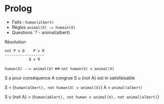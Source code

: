 
# Prolog

* Faits : `human(albert)`
* Règles `animal(X) := humain(X)`
* Questions `? - animal(albert)

Résolution

	not P v Q    P v R
	------------------
	           Q v R

`human(X) --> animal(X)` <=> `not human(X) v animal(X)`

S a pour conséquence A congrue S u {not A} est in satisfaisable

S = {`human(albert), not human(X) v animal(X)`}
A = `animal(albert)`

S u {not A} = {`human(ablert), not human v animal(X), not animal(albert)`} 